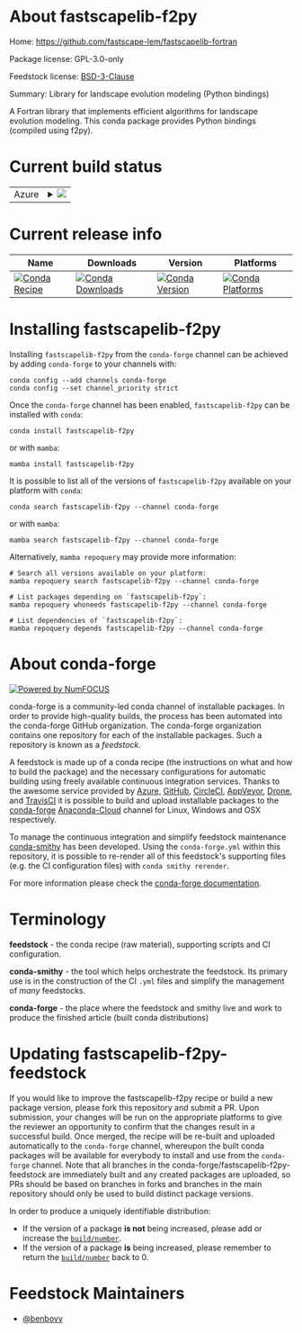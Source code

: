 About fastscapelib-f2py
=======================

Home: https://github.com/fastscape-lem/fastscapelib-fortran

Package license: GPL-3.0-only

Feedstock license: [BSD-3-Clause](https://github.com/conda-forge/fastscapelib-f2py-feedstock/blob/main/LICENSE.txt)

Summary: Library for landscape evolution modeling (Python bindings)

A Fortran library that implements efficient algorithms
for landscape evolution modeling.
This conda package provides Python bindings (compiled using f2py).


Current build status
====================


<table>
    
  <tr>
    <td>Azure</td>
    <td>
      <details>
        <summary>
          <a href="https://dev.azure.com/conda-forge/feedstock-builds/_build/latest?definitionId=6840&branchName=main">
            <img src="https://dev.azure.com/conda-forge/feedstock-builds/_apis/build/status/fastscapelib-f2py-feedstock?branchName=main">
          </a>
        </summary>
        <table>
          <thead><tr><th>Variant</th><th>Status</th></tr></thead>
          <tbody><tr>
              <td>linux_64_numpy1.19python3.7.____cpython</td>
              <td>
                <a href="https://dev.azure.com/conda-forge/feedstock-builds/_build/latest?definitionId=6840&branchName=main">
                  <img src="https://dev.azure.com/conda-forge/feedstock-builds/_apis/build/status/fastscapelib-f2py-feedstock?branchName=main&jobName=linux&configuration=linux_64_numpy1.19python3.7.____cpython" alt="variant">
                </a>
              </td>
            </tr><tr>
              <td>linux_64_numpy1.19python3.8.____cpython</td>
              <td>
                <a href="https://dev.azure.com/conda-forge/feedstock-builds/_build/latest?definitionId=6840&branchName=main">
                  <img src="https://dev.azure.com/conda-forge/feedstock-builds/_apis/build/status/fastscapelib-f2py-feedstock?branchName=main&jobName=linux&configuration=linux_64_numpy1.19python3.8.____cpython" alt="variant">
                </a>
              </td>
            </tr><tr>
              <td>linux_64_numpy1.19python3.9.____cpython</td>
              <td>
                <a href="https://dev.azure.com/conda-forge/feedstock-builds/_build/latest?definitionId=6840&branchName=main">
                  <img src="https://dev.azure.com/conda-forge/feedstock-builds/_apis/build/status/fastscapelib-f2py-feedstock?branchName=main&jobName=linux&configuration=linux_64_numpy1.19python3.9.____cpython" alt="variant">
                </a>
              </td>
            </tr><tr>
              <td>linux_64_numpy1.21python3.10.____cpython</td>
              <td>
                <a href="https://dev.azure.com/conda-forge/feedstock-builds/_build/latest?definitionId=6840&branchName=main">
                  <img src="https://dev.azure.com/conda-forge/feedstock-builds/_apis/build/status/fastscapelib-f2py-feedstock?branchName=main&jobName=linux&configuration=linux_64_numpy1.21python3.10.____cpython" alt="variant">
                </a>
              </td>
            </tr><tr>
              <td>osx_64_numpy1.19python3.7.____cpython</td>
              <td>
                <a href="https://dev.azure.com/conda-forge/feedstock-builds/_build/latest?definitionId=6840&branchName=main">
                  <img src="https://dev.azure.com/conda-forge/feedstock-builds/_apis/build/status/fastscapelib-f2py-feedstock?branchName=main&jobName=osx&configuration=osx_64_numpy1.19python3.7.____cpython" alt="variant">
                </a>
              </td>
            </tr><tr>
              <td>osx_64_numpy1.19python3.8.____cpython</td>
              <td>
                <a href="https://dev.azure.com/conda-forge/feedstock-builds/_build/latest?definitionId=6840&branchName=main">
                  <img src="https://dev.azure.com/conda-forge/feedstock-builds/_apis/build/status/fastscapelib-f2py-feedstock?branchName=main&jobName=osx&configuration=osx_64_numpy1.19python3.8.____cpython" alt="variant">
                </a>
              </td>
            </tr><tr>
              <td>osx_64_numpy1.19python3.9.____cpython</td>
              <td>
                <a href="https://dev.azure.com/conda-forge/feedstock-builds/_build/latest?definitionId=6840&branchName=main">
                  <img src="https://dev.azure.com/conda-forge/feedstock-builds/_apis/build/status/fastscapelib-f2py-feedstock?branchName=main&jobName=osx&configuration=osx_64_numpy1.19python3.9.____cpython" alt="variant">
                </a>
              </td>
            </tr><tr>
              <td>osx_64_numpy1.21python3.10.____cpython</td>
              <td>
                <a href="https://dev.azure.com/conda-forge/feedstock-builds/_build/latest?definitionId=6840&branchName=main">
                  <img src="https://dev.azure.com/conda-forge/feedstock-builds/_apis/build/status/fastscapelib-f2py-feedstock?branchName=main&jobName=osx&configuration=osx_64_numpy1.21python3.10.____cpython" alt="variant">
                </a>
              </td>
            </tr><tr>
              <td>osx_arm64_numpy1.19python3.8.____cpython</td>
              <td>
                <a href="https://dev.azure.com/conda-forge/feedstock-builds/_build/latest?definitionId=6840&branchName=main">
                  <img src="https://dev.azure.com/conda-forge/feedstock-builds/_apis/build/status/fastscapelib-f2py-feedstock?branchName=main&jobName=osx&configuration=osx_arm64_numpy1.19python3.8.____cpython" alt="variant">
                </a>
              </td>
            </tr><tr>
              <td>osx_arm64_numpy1.19python3.9.____cpython</td>
              <td>
                <a href="https://dev.azure.com/conda-forge/feedstock-builds/_build/latest?definitionId=6840&branchName=main">
                  <img src="https://dev.azure.com/conda-forge/feedstock-builds/_apis/build/status/fastscapelib-f2py-feedstock?branchName=main&jobName=osx&configuration=osx_arm64_numpy1.19python3.9.____cpython" alt="variant">
                </a>
              </td>
            </tr><tr>
              <td>osx_arm64_numpy1.21python3.10.____cpython</td>
              <td>
                <a href="https://dev.azure.com/conda-forge/feedstock-builds/_build/latest?definitionId=6840&branchName=main">
                  <img src="https://dev.azure.com/conda-forge/feedstock-builds/_apis/build/status/fastscapelib-f2py-feedstock?branchName=main&jobName=osx&configuration=osx_arm64_numpy1.21python3.10.____cpython" alt="variant">
                </a>
              </td>
            </tr><tr>
              <td>win_64_numpy1.19python3.7.____cpython</td>
              <td>
                <a href="https://dev.azure.com/conda-forge/feedstock-builds/_build/latest?definitionId=6840&branchName=main">
                  <img src="https://dev.azure.com/conda-forge/feedstock-builds/_apis/build/status/fastscapelib-f2py-feedstock?branchName=main&jobName=win&configuration=win_64_numpy1.19python3.7.____cpython" alt="variant">
                </a>
              </td>
            </tr><tr>
              <td>win_64_numpy1.19python3.8.____cpython</td>
              <td>
                <a href="https://dev.azure.com/conda-forge/feedstock-builds/_build/latest?definitionId=6840&branchName=main">
                  <img src="https://dev.azure.com/conda-forge/feedstock-builds/_apis/build/status/fastscapelib-f2py-feedstock?branchName=main&jobName=win&configuration=win_64_numpy1.19python3.8.____cpython" alt="variant">
                </a>
              </td>
            </tr><tr>
              <td>win_64_numpy1.19python3.9.____cpython</td>
              <td>
                <a href="https://dev.azure.com/conda-forge/feedstock-builds/_build/latest?definitionId=6840&branchName=main">
                  <img src="https://dev.azure.com/conda-forge/feedstock-builds/_apis/build/status/fastscapelib-f2py-feedstock?branchName=main&jobName=win&configuration=win_64_numpy1.19python3.9.____cpython" alt="variant">
                </a>
              </td>
            </tr><tr>
              <td>win_64_numpy1.21python3.10.____cpython</td>
              <td>
                <a href="https://dev.azure.com/conda-forge/feedstock-builds/_build/latest?definitionId=6840&branchName=main">
                  <img src="https://dev.azure.com/conda-forge/feedstock-builds/_apis/build/status/fastscapelib-f2py-feedstock?branchName=main&jobName=win&configuration=win_64_numpy1.21python3.10.____cpython" alt="variant">
                </a>
              </td>
            </tr>
          </tbody>
        </table>
      </details>
    </td>
  </tr>
</table>

Current release info
====================

| Name | Downloads | Version | Platforms |
| --- | --- | --- | --- |
| [![Conda Recipe](https://img.shields.io/badge/recipe-fastscapelib--f2py-green.svg)](https://anaconda.org/conda-forge/fastscapelib-f2py) | [![Conda Downloads](https://img.shields.io/conda/dn/conda-forge/fastscapelib-f2py.svg)](https://anaconda.org/conda-forge/fastscapelib-f2py) | [![Conda Version](https://img.shields.io/conda/vn/conda-forge/fastscapelib-f2py.svg)](https://anaconda.org/conda-forge/fastscapelib-f2py) | [![Conda Platforms](https://img.shields.io/conda/pn/conda-forge/fastscapelib-f2py.svg)](https://anaconda.org/conda-forge/fastscapelib-f2py) |

Installing fastscapelib-f2py
============================

Installing `fastscapelib-f2py` from the `conda-forge` channel can be achieved by adding `conda-forge` to your channels with:

```
conda config --add channels conda-forge
conda config --set channel_priority strict
```

Once the `conda-forge` channel has been enabled, `fastscapelib-f2py` can be installed with `conda`:

```
conda install fastscapelib-f2py
```

or with `mamba`:

```
mamba install fastscapelib-f2py
```

It is possible to list all of the versions of `fastscapelib-f2py` available on your platform with `conda`:

```
conda search fastscapelib-f2py --channel conda-forge
```

or with `mamba`:

```
mamba search fastscapelib-f2py --channel conda-forge
```

Alternatively, `mamba repoquery` may provide more information:

```
# Search all versions available on your platform:
mamba repoquery search fastscapelib-f2py --channel conda-forge

# List packages depending on `fastscapelib-f2py`:
mamba repoquery whoneeds fastscapelib-f2py --channel conda-forge

# List dependencies of `fastscapelib-f2py`:
mamba repoquery depends fastscapelib-f2py --channel conda-forge
```


About conda-forge
=================

[![Powered by
NumFOCUS](https://img.shields.io/badge/powered%20by-NumFOCUS-orange.svg?style=flat&colorA=E1523D&colorB=007D8A)](https://numfocus.org)

conda-forge is a community-led conda channel of installable packages.
In order to provide high-quality builds, the process has been automated into the
conda-forge GitHub organization. The conda-forge organization contains one repository
for each of the installable packages. Such a repository is known as a *feedstock*.

A feedstock is made up of a conda recipe (the instructions on what and how to build
the package) and the necessary configurations for automatic building using freely
available continuous integration services. Thanks to the awesome service provided by
[Azure](https://azure.microsoft.com/en-us/services/devops/), [GitHub](https://github.com/),
[CircleCI](https://circleci.com/), [AppVeyor](https://www.appveyor.com/),
[Drone](https://cloud.drone.io/welcome), and [TravisCI](https://travis-ci.com/)
it is possible to build and upload installable packages to the
[conda-forge](https://anaconda.org/conda-forge) [Anaconda-Cloud](https://anaconda.org/)
channel for Linux, Windows and OSX respectively.

To manage the continuous integration and simplify feedstock maintenance
[conda-smithy](https://github.com/conda-forge/conda-smithy) has been developed.
Using the ``conda-forge.yml`` within this repository, it is possible to re-render all of
this feedstock's supporting files (e.g. the CI configuration files) with ``conda smithy rerender``.

For more information please check the [conda-forge documentation](https://conda-forge.org/docs/).

Terminology
===========

**feedstock** - the conda recipe (raw material), supporting scripts and CI configuration.

**conda-smithy** - the tool which helps orchestrate the feedstock.
                   Its primary use is in the construction of the CI ``.yml`` files
                   and simplify the management of *many* feedstocks.

**conda-forge** - the place where the feedstock and smithy live and work to
                  produce the finished article (built conda distributions)


Updating fastscapelib-f2py-feedstock
====================================

If you would like to improve the fastscapelib-f2py recipe or build a new
package version, please fork this repository and submit a PR. Upon submission,
your changes will be run on the appropriate platforms to give the reviewer an
opportunity to confirm that the changes result in a successful build. Once
merged, the recipe will be re-built and uploaded automatically to the
`conda-forge` channel, whereupon the built conda packages will be available for
everybody to install and use from the `conda-forge` channel.
Note that all branches in the conda-forge/fastscapelib-f2py-feedstock are
immediately built and any created packages are uploaded, so PRs should be based
on branches in forks and branches in the main repository should only be used to
build distinct package versions.

In order to produce a uniquely identifiable distribution:
 * If the version of a package **is not** being increased, please add or increase
   the [``build/number``](https://docs.conda.io/projects/conda-build/en/latest/resources/define-metadata.html#build-number-and-string).
 * If the version of a package **is** being increased, please remember to return
   the [``build/number``](https://docs.conda.io/projects/conda-build/en/latest/resources/define-metadata.html#build-number-and-string)
   back to 0.

Feedstock Maintainers
=====================

* [@benbovy](https://github.com/benbovy/)


